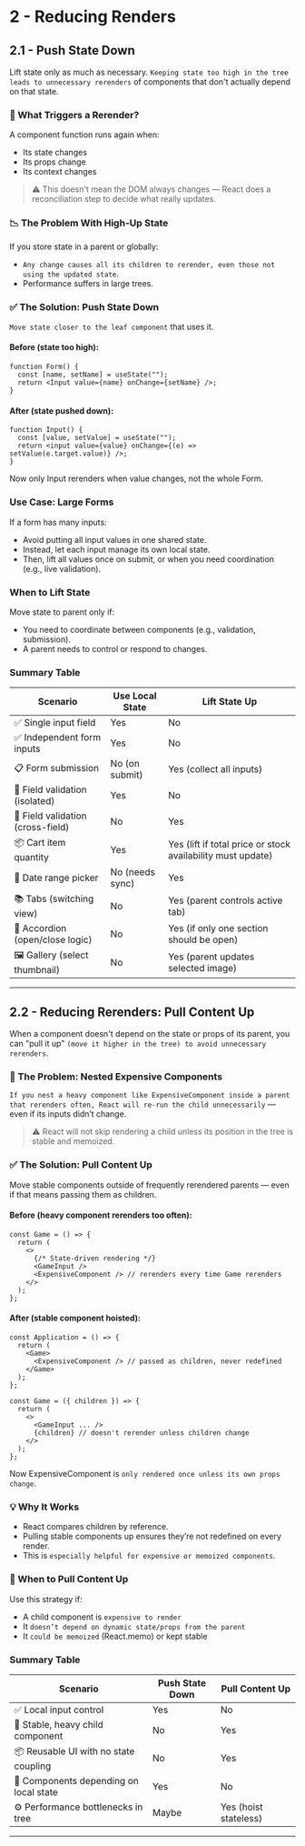 # 2 - Reducing Renders

## 2.1 - Push State Down

Lift state only as much as necessary.
`Keeping state too high in the tree leads to unnecessary rerenders` of components that don't actually depend on that state.

### 🤯 What Triggers a Rerender?

A component function runs again when:

- Its state changes
- Its props change
- Its context changes

> ⚠️ This doesn't mean the DOM always changes — React does a reconciliation step to decide what really updates.

### 📉 The Problem With High-Up State

If you store state in a parent or globally:

- `Any change causes all its children to rerender, even those not using the updated state`.
- Performance suffers in large trees.

### ✅ The Solution: Push State Down

`Move state closer to the leaf component` that uses it.

#### Before (state too high):

```tsx
function Form() {
  const [name, setName] = useState("");
  return <Input value={name} onChange={setName} />;
}
```

#### After (state pushed down):

```tsx
function Input() {
  const [value, setValue] = useState("");
  return <input value={value} onChange={(e) => setValue(e.target.value)} />;
}
```

Now only Input rerenders when value changes, not the whole Form.

### Use Case: Large Forms

If a form has many inputs:

- Avoid putting all input values in one shared state.
- Instead, let each input manage its own local state.
- Then, lift all values once on submit, or when you need coordination (e.g., live validation).

### When to Lift State

Move state to parent only if:

- You need to coordinate between components (e.g., validation, submission).
- A parent needs to control or respond to changes.

### Summary Table

| Scenario                          | Use Local State | Lift State Up                                               |
| --------------------------------- | --------------- | ----------------------------------------------------------- |
| ✅ Single input field             | Yes             | No                                                          |
| ✅ Independent form inputs        | Yes             | No                                                          |
| 📋 Form submission                | No (on submit)  | Yes (collect all inputs)                                    |
| 🧪 Field validation (isolated)    | Yes             | No                                                          |
| 🧪 Field validation (cross-field) | No              | Yes                                                         |
| 📦 Cart item quantity             | Yes             | Yes (lift if total price or stock availability must update) |
| 📅 Date range picker              | No (needs sync) | Yes                                                         |
| 📚 Tabs (switching view)          | No              | Yes (parent controls active tab)                            |
| 📂 Accordion (open/close logic)   | No              | Yes (if only one section should be open)                    |
| 🖼️ Gallery (select thumbnail)     | No              | Yes (parent updates selected image)                         |

---

## 2.2 - Reducing Rerenders: Pull Content Up

When a component doesn't depend on the state or props of its parent, you can "pull it up" `(move it higher in the tree) to avoid unnecessary rerenders`.

### 🎯 The Problem: Nested Expensive Components

`If you nest a heavy component like ExpensiveComponent inside a parent that rerenders often, React will re-run the child unnecessarily` — even if its inputs didn’t change.

> ⚠️ React will not skip rendering a child unless its position in the tree is stable and memoized.

### ✅ The Solution: Pull Content Up

Move stable components outside of frequently rerendered parents — even if that means passing them as children.

#### Before (heavy component rerenders too often):

```tsx
const Game = () => {
  return (
    <>
      {/* State-driven rendering */}
      <GameInput />
      <ExpensiveComponent /> // rerenders every time Game rerenders
    </>
  );
};
```

#### After (stable component hoisted):

```tsx
const Application = () => {
  return (
    <Game>
      <ExpensiveComponent /> // passed as children, never redefined
    </Game>
  );
};
```

```tsx
const Game = ({ children }) => {
  return (
    <>
      <GameInput ... />
      {children} // doesn't rerender unless children change
    </>
  );
};
```

Now ExpensiveComponent is `only rendered once unless its own props change`.

### 💡 Why It Works

- React compares children by reference.
- Pulling stable components up ensures they’re not redefined on every render.
- This is `especially helpful for expensive or memoized components`.

### 🧠 When to Pull Content Up

Use this strategy if:

- A child component is `expensive to render`
- It `doesn’t depend on dynamic state/props from the parent`
- It `could be memoized` (React.memo) or kept stable

### Summary Table

| Scenario                               | Push State Down | Pull Content Up       |
| -------------------------------------- | --------------- | --------------------- |
| ✅ Local input control                 | Yes             | No                    |
| 🧠 Stable, heavy child component       | No              | Yes                   |
| 📦 Reusable UI with no state coupling  | No              | Yes                   |
| 🧪 Components depending on local state | Yes             | No                    |
| ⚙️ Performance bottlenecks in tree     | Maybe           | Yes (hoist stateless) |

---
